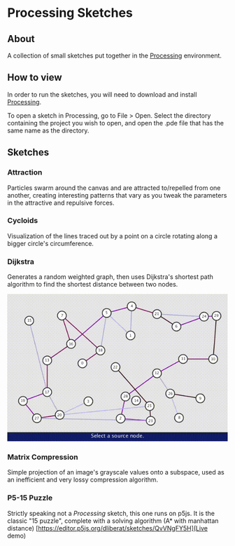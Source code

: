 # Processing Sketches

## About

A collection of small sketches put together in the [Processing](http://www.processing.org) environment.

## How to view

In order to run the sketches, you will need to download and install [Processing](http://www.processing.org).

To open a sketch in Processing, go to File > Open. Select the directory containing the project you wish to open, and open the .pde file that has the same name as the directory.

## Sketches

### Attraction

Particles swarm around the canvas and are attracted to/repelled from one another, creating interesting patterns that vary as you tweak the parameters in the attractive and repulsive forces.

### Cycloids

Visualization of the lines traced out by a point on a circle rotating along a bigger circle's circumference.

### Dijkstra

Generates a random weighted graph, then uses Dijkstra's shortest path algorithm to find the shortest distance between two nodes.

![Dijkstra](./dijkstra/dijkstra.gif "Logo Title Text 1")

### Matrix Compression

Simple projection of an image's grayscale values onto a subspace, used as an inefficient and very lossy compression algorithm.

### P5-15 Puzzle

Strictly speaking not a _Processing_ sketch, this one runs on p5js. It is the classic "15 puzzle", complete with a solving algorithm (A* with manhattan distance)
[https://editor.p5js.org/dliberat/sketches/QvVNgFY5H](Live demo)

